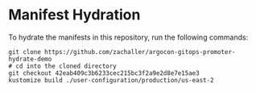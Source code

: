 # Manifest Hydration

To hydrate the manifests in this repository, run the following commands:

```shell
git clone https://github.com/zachaller/argocon-gitops-promoter-hydrate-demo
# cd into the cloned directory
git checkout 42eab409c3b6233cec215bc3f2a9e2d8e7e15ae3
kustomize build ./user-configuration/production/us-east-2
```
